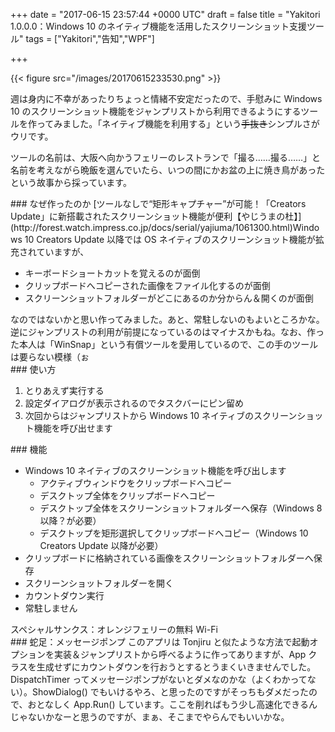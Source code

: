 
+++
date = "2017-06-15 23:57:44 +0000 UTC"
draft = false
title = "Yakitori 1.0.0.0：Windows 10 のネイティブ機能を活用したスクリーンショット支援ツール"
tags = ["Yakitori","告知","WPF"]

+++


{{< figure src="/images/20170615233530.png"  >}}

週は身内に不幸があったりちょっと情緒不安定だったので、手慰みに Windows 10 のスクリーンショット機能をジャンプリストから利用できるようにするツールを作ってみました。「ネイティブ機能を利用する」という<s>手抜き</s>シンプルさがウリです。
<div class="github-card" data-user="daruyanagi" data-repo="Yakitori" data-width="400" data-height="" data-theme="default"></div

>
<script src="https://cdn.jsdelivr.net/github-cards/latest/widget.js"></script>
ツールの名前は、大阪へ向かうフェリーのレストランで「撮る……撮る……」と名前を考えながら晩飯を選んでいたら、いつの間にかお盆の上に焼き鳥があったという故事から採っています。

<div class="section">
    ### なぜ作ったのか
    [ツールなしで“矩形キャプチャー”が可能！「Creators Update」に新搭載されたスクリーンショット機能が便利【やじうまの杜】](http://forest.watch.impress.co.jp/docs/serial/yajiuma/1061300.html)Windows 10 Creators Update 以降では OS ネイティブのスクリーンショット機能が拡充されていますが、

<ul>
<li>キーボードショートカットを覚えるのが面倒</li>
<li>クリップボードへコピーされた画像をファイル化するのが面倒</li>
<li>スクリーンショットフォルダーがどこにあるのか分からん＆開くのが面倒</li>
</ul>なのではないかと思い作ってみました。あと、常駐しないのもよいところかな。逆にジャンプリストの利用が前提になっているのはマイナスかもね。なお、作った本人は「WinSnap」という有償ツールを愛用しているので、この手のツールは要らない模様（ぉ

</div>
<div class="section">
    ### 使い方
    
<ol>
<li>とりあえず実行する</li>
<li>設定ダイアログが表示されるのでタスクバーにピン留め</li>
<li>次回からはジャンプリストから Windows 10 ネイティブのスクリーンショット機能を呼び出せます</li>
</ol>
</div>
<div class="section">
    ### 機能
    
<ul>
<li>Windows 10 ネイティブのスクリーンショット機能を呼び出します
<ul>
<li>アクティブウィンドウをクリップボードへコピー</li>
<li>デスクトップ全体をクリップボードへコピー</li>
<li>デスクトップ全体をスクリーンショットフォルダーへ保存（Windows 8以降？が必要）</li>
<li>デスクトップを矩形選択してクリップボードへコピー（Windows 10 Creators Update 以降が必要）</li>
</ul></li>
<li>クリップボードに格納されている画像をスクリーンショットフォルダーへ保存</li>
<li>スクリーンショットフォルダーを開く</li>
<li>カウントダウン実行</li>
<li>常駐しません</li>
</ul>スペシャルサンクス：オレンジフェリーの無料 Wi-Fi

</div>
<div class="section">
    ### 蛇足：メッセージポンプ
    このアプリは Tonjiru と似たような方法で起動オプションを実装＆ジャンプリストから呼べるように作ってありますが、App クラスを生成せずにカウントダウンを行おうとするとうまくいきませんでした。DispatchTimer ってメッセージポンプがないとダメなのかな（よくわかってない）。ShowDialog() でもいけるやろ、と思ったのですがそっちもダメだったので、おとなしく App.Run() しています。ここを削ればもう少し高速化できるんじゃないかなーと思うのですが、まぁ、そこまでやらんでもいいかな。

</div>

